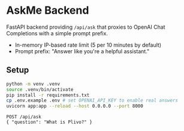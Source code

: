# AskMe Backend

FastAPI backend providing `/api/ask` that proxies to OpenAI Chat Completions with a simple prompt prefix.

- In-memory IP-based rate limit (5 per 10 minutes by default)
- Prompt prefix: "Answer like you're a helpful assistant."

## Setup

```bash
python -m venv .venv
source .venv/bin/activate
pip install -r requirements.txt
cp .env.example .env # set OPENAI_API_KEY to enable real answers
uvicorn app:app --reload --host 0.0.0.0 --port 8000
```

```http
POST /api/ask
{ "question": "What is Plivo?" }
```
